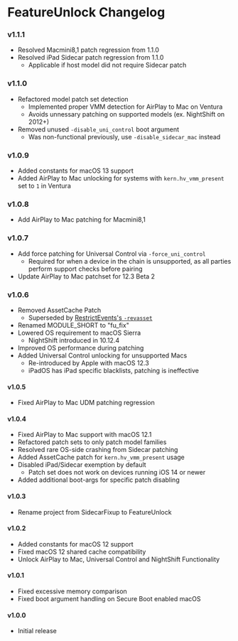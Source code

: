 FeatureUnlock Changelog
======================
### v1.1.1
- Resolved Macmini8,1 patch regression from 1.1.0
- Resolved iPad Sidecar patch regression from 1.1.0
  - Applicable if host model did not require Sidecar patch

### v1.1.0
- Refactored model patch set detection
  - Implemented proper VMM detection for AirPlay to Mac on Ventura
  - Avoids unnessary patching on supported models (ex. NightShift on 2012+)
- Removed unused `-disable_uni_control` boot argument
  - Was non-functional previously, use `-disable_sidecar_mac` instead

### v1.0.9
- Added constants for macOS 13 support
- Added AirPlay to Mac unlocking for systems with `kern.hv_vmm_present` set to `1` in Ventura

### v1.0.8
- Add AirPlay to Mac patching for Macmini8,1

### v1.0.7
- Add force patching for Universal Control via `-force_uni_control`
  - Required for when a device in the chain is unsupported, as all parties perform support checks before pairing
- Update AirPlay to Mac patchset for 12.3 Beta 2

### v1.0.6
- Removed AssetCache Patch
  - Superseded by [RestrictEvents's `-revasset`](https://github.com/acidanthera/RestrictEvents)
- Renamed MODULE_SHORT to "fu_fix"
- Lowered OS requirement to macOS Sierra
  - NightShift introduced in 10.12.4
- Improved OS performance during patching
- Added Universal Control unlocking for unsupported Macs
  - Re-introduced by Apple with macOS 12.3
  - iPadOS has iPad specific blacklists, patching is ineffective

#### v1.0.5
- Fixed AirPlay to Mac UDM patching regression

#### v1.0.4
- Fixed AirPlay to Mac support with macOS 12.1
- Refactored patch sets to only patch model families
- Resolved rare OS-side crashing from Sidecar patching
- Added AssetCache patch for `kern.hv_vmm_present` usage
- Disabled iPad/Sidecar exemption by default
  - Patch set does not work on devices running iOS 14 or newer
- Added additional boot-args for specific patch disabling

#### v1.0.3
- Rename project from SidecarFixup to FeatureUnlock

#### v1.0.2
- Added constants for macOS 12 support
- Fixed macOS 12 shared cache compatibility
- Unlock AirPlay to Mac, Universal Control and NightShift Functionality

#### v1.0.1
- Fixed excessive memory comparison
- Fixed boot argument handling on Secure Boot enabled macOS

#### v1.0.0
- Initial release
